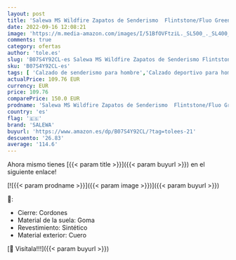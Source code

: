 ```yaml
---
layout: post
title: 'Salewa MS Wildfire Zapatos de Senderismo  Flintstone/Fluo Green  47 EU'
date: 2022-09-16 12:08:21
image: 'https://m.media-amazon.com/images/I/51BfOVFtziL._SL500_._SL400_.jpg'
comments: true
category: ofertas
author: 'tole.es'
slug: 'B07S4Y92CL-es Salewa MS Wildfire Zapatos de Senderismo Flintstone/Fluo...'
sku: 'B07S4Y92CL-es'
tags: [ 'Calzado de senderismo para hombre','Calzado deportivo para hombre','Zapatillas de senderismo para hombre','Zapatillas y calzado deportivo para hombre','Zapatos','Zapatos para hombre','Zapatos y complementos','salewa','zapatos','🇪🇸', ]
actualPrice: 109.76 EUR
currency: EUR
price: 109.76
comparePrice: 150.0 EUR
prodname: 'Salewa MS Wildfire Zapatos de Senderismo  Flintstone/Fluo Green  47 EU'
country: 'es'
flag: '🇪🇸'
brand: 'SALEWA'
buyurl: 'https://www.amazon.es/dp/B07S4Y92CL/?tag=tolees-21'
descuento: '26.83'
average: '114.6'
---
```


Ahora mismo tienes [{{< param title >}}]({{< param buyurl >}}) en el siguiente enlace!

[![{{< param prodname >}}]({{< param image >}})]({{< param buyurl >}})

🔎:

- Cierre: Cordones
- Material de la suela: Goma
- Revestimiento: Sintético
- Material exterior: Cuero

[🛒 Visítala!!!]({{< param buyurl >}})
